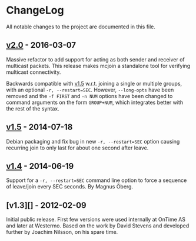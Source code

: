 ChangeLog
=========

All notable changes to the project are documented in this file.


[v2.0][] - 2016-03-07
---------------------

Massive refactor to add support for acting as both sender and receiver
of multicast packets.  This release makes mcjoin a standalone tool for
verifying multicast connectivity.

Backwards compatible with [v1.5][] w.r.t. joining a single or multiple
groups, with an optional `-r, --restart=SEC`.  However, `--long-opts`
have been removed and the `-f FIRST` and `-n NUM` options have been
changed to command arguments on the form `GROUP+NUM`, which integrates
better with the rest of the syntax.


[v1.5][] - 2014-07-18
---------------------

Debian packaging and fix bug in new `-r, --restart=SEC` option causing
recurring join to only last for about one second after leave.


[v1.4][] - 2014-06-19
---------------------

Support for a `-r, --restart=SEC` command line option to force a
sequence of leave/join every SEC seconds.  By Magnus Öberg.


[v1.3][] - 2012-02-09
---------------------

Initial public release.  First few versions were used internally at
OnTime AS and later at Westermo.  Based on the work by David Stevens
and developed further by Joachim Nilsson, on his spare time.


[UNRELEASED]: https://github.com/troglobit/mcjoin/compare/v2.0...HEAD
[v2.0]:       https://github.com/troglobit/mcjoin/compare/1.5...2.0
[v1.5]:       https://github.com/troglobit/mcjoin/compare/1.4...1.5
[v1.4]:       https://github.com/troglobit/mcjoin/compare/1.3...1.4
